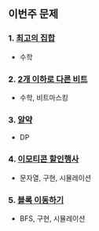 ## 이번주 문제

### 1. [최고의 집합](https://school.programmers.co.kr/learn/courses/30/lessons/12938)

- 수학

### 2. [2개 이하로 다른 비트](https://school.programmers.co.kr/learn/courses/30/lessons/77885)

- 수학, 비트마스킹

### 3. [알약](https://www.acmicpc.net/problem/4811)

- DP

### 4. [이모티콘 할인행사](https://school.programmers.co.kr/learn/courses/30/lessons/150368)

- 문자열, 구현, 시뮬레이션

### 5. [블록 이동하기](https://school.programmers.co.kr/learn/courses/30/lessons/60063)

- BFS, 구현, 시뮬레이션
